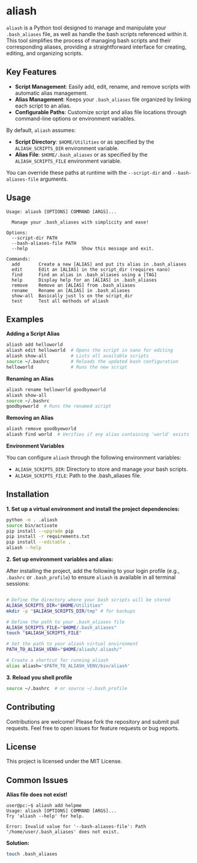 # aliash

`aliash` is a Python tool designed to manage and manipulate your `.bash_aliases` file, as well as handle the bash scripts referenced within it. This tool simplifies the process of managing bash scripts and their corresponding aliases, providing a straightforward interface for creating, editing, and organizing scripts.

## Key Features

- **Script Management**: Easily add, edit, rename, and remove scripts with automatic alias management.
- **Alias Management**: Keeps your `.bash_aliases` file organized by linking each script to an alias.
- **Configurable Paths**: Customize script and alias file locations through command-line options or environment variables.

By default, `aliash` assumes:

- **Script Directory**: `$HOME/Utilities` or as specified by the `ALIASH_SCRIPTS_DIR` environment variable.
- **Alias File**: `$HOME/.bash_aliases` or as specified by the `ALIASH_SCRIPTS_FILE` environment variable.

You can override these paths at runtime with the `--script-dir` and `--bash-aliases-file` arguments.


## Usage

```
Usage: aliash [OPTIONS] COMMAND [ARGS]...

  Manage your .bash_aliases with simplicity and ease!

Options:
  --script-dir PATH
  --bash-aliases-file PATH
  --help                    Show this message and exit.

Commands:
  add       Create a new [ALIAS] and put its alias in .bash_aliases
  edit      Edit an [ALIAS] in the script_dir (requires nano)
  find      Find an alias in .bash_aliases using a [TAG]
  help      Display help for an [ALIAS] in .bash_aliases
  remove    Remove an [ALIAS] from .bash_aliases
  rename    Rename an [ALIAS] in .bash_aliases
  show-all  Basically just ls on the script_dir
  test      Test all methods of aliash
```

## Examples

**Adding a Script Alias**

```bash
aliash add helloworld
aliash edit helloworld  # Opens the script in nano for editing
aliash show-all         # Lists all available scripts
source ~/.bashrc        # Reloads the updated bash configuration
helloworld              # Runs the new script
```

**Renaming an Alias**

```bash
aliash rename helloworld goodbyeworld
aliash show-all
source ~/.bashrc
goodbyeworld  # Runs the renamed script
```

**Removing an Alias**

```bash
aliash remove goodbyeworld
aliash find world  # Verifies if any alias containing 'world' exists
```

**Environment Variables**

You can configure `aliash` through the following environment variables:

- `ALIASH_SCRIPTS_DIR`: Directory to store and manage your bash scripts.
- `ALIASH_SCRIPTS_FILE`: Path to the .bash_aliases file.


## Installation

**1. Set up a virtual environment and install the project dependencies:**

```bash
python -m . .aliash
source bin/activate
pip install --upgrade pip
pip install -r requirements.txt
pip install --editable .
aliash --help
```

**2. Set up environment variables and alias:**

After installing the project, add the following to your login profile (e.g., `.bashrc` or `.bash_profile`) to ensure `aliash` is available in all terminal sessions:

```bash

# Define the directory where your bash scripts will be stored
ALIASH_SCRIPTS_DIR="$HOME/Utilities"
mkdir -p "$ALIASH_SCRIPTS_DIR/tmp" # for backups 

# Define the path to your .bash_aliases file
ALIASH_SCRIPTS_FILE="$HOME/.bash_aliases"
touch "$ALIASH_SCRIPTS_FILE"

# Set the path to your aliash virtual environment
PATH_TO_ALIASH_VENV="$HOME/aliash/.aliash/"

# Create a shortcut for running aliash
alias aliash='$PATH_TO_ALIASH_VENV/bin/aliash'
```

**3. Reload you shell profile**
```bash
source ~/.bashrc  # or source ~/.bash_profile
```

## Contributing

Contributions are welcome! Please fork the repository and submit pull requests. Feel free to open issues for feature requests or bug reports.

## License

This project is licensed under the MIT License.

## Common Issues

**Alias file does not exist!**

```
user@pc:~$ aliash add helpme
Usage: aliash [OPTIONS] COMMAND [ARGS]...
Try 'aliash --help' for help.

Error: Invalid value for '--bash-aliases-file': Path '/home/user/.bash_aliases' does not exist.
```

**Solution:**
```bash
touch .bash_aliases
```
